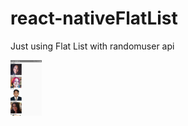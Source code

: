# react-nativeFlatList

Just using Flat List with randomuser api
<div class='center'>
<img src='/a.jpeg' style='width:50px;height:auto' />
</div>
